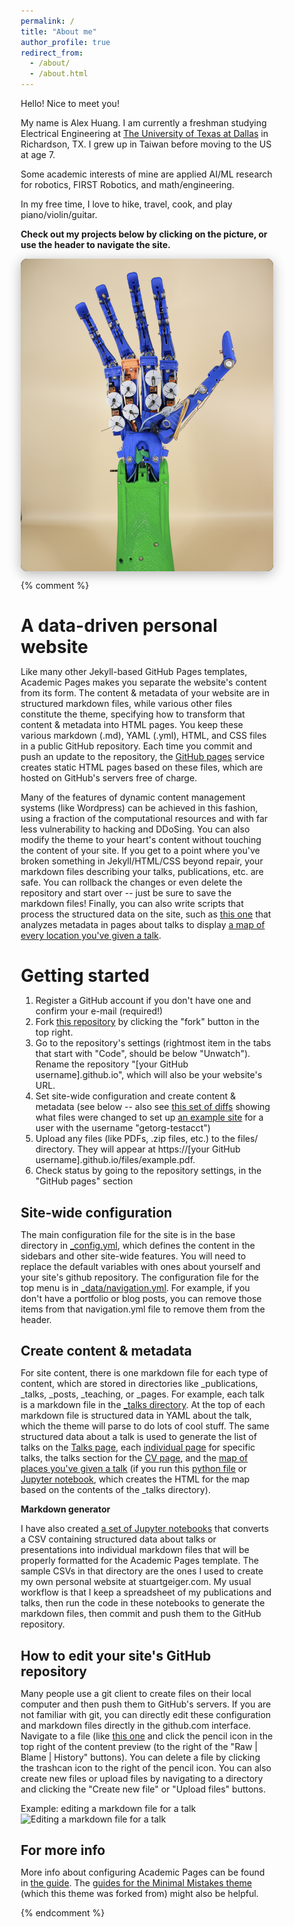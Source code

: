 ```yaml
---
permalink: /
title: "About me"
author_profile: true
redirect_from: 
  - /about/
  - /about.html
---
```


Hello! Nice to meet you!

My name is Alex Huang. I am currently a freshman studying Electrical Engineering at [The University of Texas at Dallas](https://utdallas.edu) in Richardson, TX. 
I grew up in Taiwan before moving to the US at age 7. 

Some academic interests of mine are applied AI/ML research for robotics,  FIRST Robotics, and math/engineering.

In my free time, I love to hike, travel, cook, and play piano/violin/guitar. 

__Check out my projects below by clicking on the picture, or use the header to navigate the site.__

<head>
  <meta charset="UTF-8">
  <meta name="viewport" content="width=device-width, initial-scale=1.0">
  <title>Picture Slideshow</title>
  <style>
    * {
      margin: 0;
      padding: 0;
      box-sizing: border-box;
    }

    body {
      display: flex;
      justify-content: center;
      align-items: center;
      min-height: 100vh;
      background-color: #f0f0f0;
      font-family: Arial, sans-serif;
    }

    .slideshow-container {
      max-width: 500px;
      max-height: 500px;
      width: 100%;
      background-color: #000;
      border-radius: 10px;
      box-shadow: 0 4px 20px rgba(0, 0, 0, 0.3);
      overflow: hidden;
      position: relative;
    }

    .slide {
      display: none;
      position: relative;
    }

    .slide.active {
      display: block;
      animation: fadeIn 0.6s ease-in-out;
    }

    @keyframes fadeIn {
      from {
        opacity: 0;
      }
      to {
        opacity: 1;
      }
    }

    .slide a {
      display: block;
      width: 100%;
      text-decoration: none;
    }

    .slide img {
      width: 100%;
      height: auto;
      display: block;
      transition: brightness 0.3s ease;
    }

    .slide a:hover img {
      filter: brightness(0.8);
    }

    .prev, .next {
      cursor: pointer;
      position: absolute;
      top: 50%;
      transform: translateY(-50%);
      width: 50px;
      height: 50px;
      background-color: rgba(255, 255, 255, 0.7);
      border: none;
      font-size: 28px;
      color: #000;
      font-weight: bold;
      transition: background-color 0.3s ease;
      z-index: 10;
    }

    .prev:hover, .next:hover {
      background-color: rgba(255, 255, 255, 0.9);
    }

    .prev {
      left: 10px;
    }

    .next {
      right: 10px;
    }

    .dots-container {
      text-align: center;
      padding: 15px;
      background-color: #000;
    }

    .dot {
      cursor: pointer;
      height: 12px;
      width: 12px;
      margin: 0 5px;
      background-color: #bbb;
      border-radius: 50%;
      display: inline-block;
      transition: background-color 0.3s ease;
    }

    .dot.active {
      background-color: #fff;
    }

    .dot:hover {
      background-color: #ccc;
    }
  </style>
</head>
<body>
  <div class="slideshow-container">
    <div class="slide active">
      <a href="/portfolio/theta">
        <img src="images/portfolio/theta/fig2.png" alt="Slide 1">
      </a>
    </div>

    <div class="slide">
      <a href="/portfolio/koch">
        <img src="images/portfolio/koch/logo.png" alt="Slide 2">
      </a>
    </div>

    <div class="slide">
      <a href="/portfolio/smishsmashing">
        <img src="images/portfolio/smishsmashing/fig1.png" alt="Slide 3">
      </a>
    </div>

    <div class="slide">
      <a href="/portfolio/neurotrace">
        <img src="images/portfolio/neurotrace/fig5.png" alt="Slide 4">
      </a>
    </div>

    <div class="slide">
      <a href="/portfolio/shtem">
        <img src="images/portfolio/shtem/logo.png" alt="Slide 5">
      </a>
    </div>

    <div class="slide">
      <a href="/posts/2024/09/blog-post-1/">
        <img src="/images/portfolio/microbots/logo.jpeg" alt="Slide 6">
      </a>
    </div>

    <button class="prev" onclick="changeSlide(-1)">&#10094;</button>
    <button class="next" onclick="changeSlide(1)">&#10095;</button>

    <div class="dots-container">
      <span class="dot active" onclick="currentSlide(0)"></span>
      <span class="dot" onclick="currentSlide(1)"></span>
      <span class="dot" onclick="currentSlide(2)"></span>
      <span class="dot" onclick="currentSlide(3)"></span>
      <span class="dot" onclick="currentSlide(4)"></span>
      <span class="dot" onclick="currentSlide(5)"></span>
    </div>
  </div>

  <script>
    document.addEventListener("DOMContentLoaded", function() {
    let currentIndex = 0;
    const slides = document.querySelectorAll('.slide');
    const dots = document.querySelectorAll('.dot');

    function showSlide(index) {
      slides.forEach(slide => slide.classList.remove('active'));
      dots.forEach(dot => dot.classList.remove('active'));
      slides[index].classList.add('active');
      dots[index].classList.add('active');
    }

    function _changeSlide(n) {
      currentIndex = (currentIndex + n + slides.length) % slides.length;
      showSlide(currentIndex);
    }

    function _currentSlide(n) {
      currentIndex = n;
      showSlide(currentIndex);
    }

    // expose to global scope so inline onclick can call them
    window.changeSlide = _changeSlide;
    window.currentSlide = _currentSlide;

    // still attach dot click listeners (optional)
    dots.forEach((dot, i) => {
      dot.addEventListener('click', () => window.currentSlide(i));
    });

    setInterval(() => window.changeSlide(1), 4000);
  });
</script>
</body>

{% comment %}

  A data-driven personal website
  ======
  Like many other Jekyll-based GitHub Pages templates, Academic Pages makes you separate the website's content from its form. The content & metadata of your website are in structured markdown files, while various other files constitute the theme, specifying how to transform that content & metadata into HTML pages. You keep these various markdown (.md), YAML (.yml), HTML, and CSS files in a public GitHub repository. Each time you commit and push an update to the repository, the [GitHub pages](https://pages.github.com/) service creates static HTML pages based on these files, which are hosted on GitHub's servers free of charge.

  Many of the features of dynamic content management systems (like Wordpress) can be achieved in this fashion, using a fraction of the computational resources and with far less vulnerability to hacking and DDoSing. You can also modify the theme to your heart's content without touching the content of your site. If you get to a point where you've broken something in Jekyll/HTML/CSS beyond repair, your markdown files describing your talks, publications, etc. are safe. You can rollback the changes or even delete the repository and start over -- just be sure to save the markdown files! Finally, you can also write scripts that process the structured data on the site, such as [this one](https://github.com/academicpages/academicpages.github.io/blob/master/talkmap.ipynb) that analyzes metadata in pages about talks to display [a map of every location you've given a talk](https://academicpages.github.io/talkmap.html).

  Getting started
  ======
  1. Register a GitHub account if you don't have one and confirm your e-mail (required!)
  1. Fork [this repository](https://github.com/academicpages/academicpages.github.io) by clicking the "fork" button in the top right. 
  1. Go to the repository's settings (rightmost item in the tabs that start with "Code", should be below "Unwatch"). Rename the repository "[your GitHub username].github.io", which will also be your website's URL.
  1. Set site-wide configuration and create content & metadata (see below -- also see [this set of diffs](http://archive.is/3TPas) showing what files were changed to set up [an example site](https://getorg-testacct.github.io) for a user with the username "getorg-testacct")
  1. Upload any files (like PDFs, .zip files, etc.) to the files/ directory. They will appear at https://[your GitHub username].github.io/files/example.pdf.  
  1. Check status by going to the repository settings, in the "GitHub pages" section

  Site-wide configuration
  ------
  The main configuration file for the site is in the base directory in [_config.yml](https://github.com/academicpages/academicpages.github.io/blob/master/_config.yml), which defines the content in the sidebars and other site-wide features. You will need to replace the default variables with ones about yourself and your site's github repository. The configuration file for the top menu is in [_data/navigation.yml](https://github.com/academicpages/academicpages.github.io/blob/master/_data/navigation.yml). For example, if you don't have a portfolio or blog posts, you can remove those items from that navigation.yml file to remove them from the header. 

  Create content & metadata
  ------
  For site content, there is one markdown file for each type of content, which are stored in directories like _publications, _talks, _posts, _teaching, or _pages. For example, each talk is a markdown file in the [_talks directory](https://github.com/academicpages/academicpages.github.io/tree/master/_talks). At the top of each markdown file is structured data in YAML about the talk, which the theme will parse to do lots of cool stuff. The same structured data about a talk is used to generate the list of talks on the [Talks page](https://academicpages.github.io/talks), each [individual page](https://academicpages.github.io/talks/2012-03-01-talk-1) for specific talks, the talks section for the [CV page](https://academicpages.github.io/cv), and the [map of places you've given a talk](https://academicpages.github.io/talkmap.html) (if you run this [python file](https://github.com/academicpages/academicpages.github.io/blob/master/talkmap.py) or [Jupyter notebook](https://github.com/academicpages/academicpages.github.io/blob/master/talkmap.ipynb), which creates the HTML for the map based on the contents of the _talks directory).

  **Markdown generator**

  I have also created [a set of Jupyter notebooks](https://github.com/academicpages/academicpages.github.io/tree/master/markdown_generator
  ) that converts a CSV containing structured data about talks or presentations into individual markdown files that will be properly formatted for the Academic Pages template. The sample CSVs in that directory are the ones I used to create my own personal website at stuartgeiger.com. My usual workflow is that I keep a spreadsheet of my publications and talks, then run the code in these notebooks to generate the markdown files, then commit and push them to the GitHub repository.

  How to edit your site's GitHub repository
  ------
  Many people use a git client to create files on their local computer and then push them to GitHub's servers. If you are not familiar with git, you can directly edit these configuration and markdown files directly in the github.com interface. Navigate to a file (like [this one](https://github.com/academicpages/academicpages.github.io/blob/master/_talks/2012-03-01-talk-1.md) and click the pencil icon in the top right of the content preview (to the right of the "Raw | Blame | History" buttons). You can delete a file by clicking the trashcan icon to the right of the pencil icon. You can also create new files or upload files by navigating to a directory and clicking the "Create new file" or "Upload files" buttons. 

  Example: editing a markdown file for a talk
  ![Editing a markdown file for a talk](/images/editing-talk.png)

  For more info
  ------
  More info about configuring Academic Pages can be found in [the guide](https://academicpages.github.io/markdown/). The [guides for the Minimal Mistakes theme](https://mmistakes.github.io/minimal-mistakes/docs/configuration/) (which this theme was forked from) might also be helpful.

{% endcomment %}